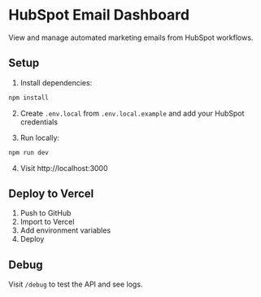 # HubSpot Email Dashboard

View and manage automated marketing emails from HubSpot workflows.

## Setup

1. Install dependencies:
```bash
npm install
```

2. Create `.env.local` from `.env.local.example` and add your HubSpot credentials

3. Run locally:
```bash
npm run dev
```

4. Visit http://localhost:3000

## Deploy to Vercel

1. Push to GitHub
2. Import to Vercel
3. Add environment variables
4. Deploy

## Debug

Visit `/debug` to test the API and see logs.
